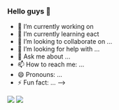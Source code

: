 ### Hello guys 👋

- 🔭 I’m currently working on 
- 🌱 I’m currently learning eact
- 👯 I’m looking to collaborate on ...
- 🤔 I’m looking for help with ...
- 💬 Ask me about ...
- 📫 How to reach me: ...
- 😄 Pronouns: ...
- ⚡ Fun fact: ...
-->
<a href="https://github.com/AlirezaGhabashyan">
<img align="center" src="https://github-readme-stats.vercel.app/api?username=AlirezaGhabashyan&show_icons=true&count_private=true&include_all_commits=true&theme=dracula" /></a>
<b>
<a href="https://github.com/AlirezaGhabashyan">
<img align="center" src="https://github-readme-stats.vercel.app/api/top-langs/?username=AlirezaGhabashyan&&theme=dracula" />
</a>
